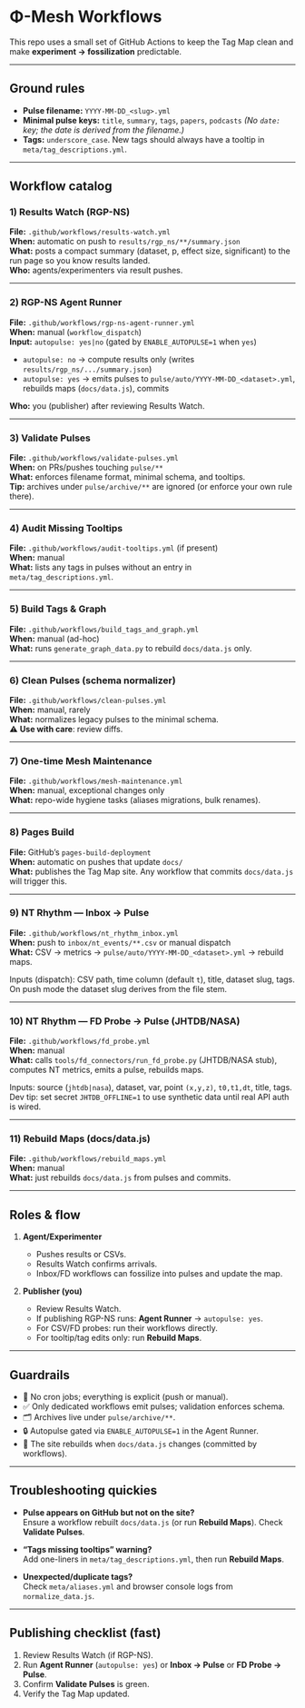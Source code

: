 # Φ-Mesh Workflows

This repo uses a small set of GitHub Actions to keep the Tag Map clean and make **experiment → fossilization** predictable.

---

## Ground rules

- **Pulse filename:** `YYYY-MM-DD_<slug>.yml`
- **Minimal pulse keys:** `title`, `summary`, `tags`, `papers`, `podcasts`
  *(No `date:` key; the date is derived from the filename.)*
- **Tags:** `underscore_case`. New tags should always have a tooltip in `meta/tag_descriptions.yml`.

---

## Workflow catalog

### 1) Results Watch (RGP-NS)
**File:** `.github/workflows/results-watch.yml`  
**When:** automatic on push to `results/rgp_ns/**/summary.json`  
**What:** posts a compact summary (dataset, p, effect size, significant) to the run page so you know results landed.  
**Who:** agents/experimenters via result pushes.

---

### 2) RGP-NS Agent Runner
**File:** `.github/workflows/rgp-ns-agent-runner.yml`  
**When:** manual (`workflow_dispatch`)  
**Input:** `autopulse: yes|no` (gated by `ENABLE_AUTOPULSE=1` when `yes`)

- `autopulse: no` → compute results only (writes `results/rgp_ns/.../summary.json`)
- `autopulse: yes` → emits pulses to `pulse/auto/YYYY-MM-DD_<dataset>.yml`, rebuilds maps (`docs/data.js`), commits

**Who:** you (publisher) after reviewing Results Watch.

---

### 3) Validate Pulses
**File:** `.github/workflows/validate-pulses.yml`  
**When:** on PRs/pushes touching `pulse/**`  
**What:** enforces filename format, minimal schema, and tooltips.  
**Tip:** archives under `pulse/archive/**` are ignored (or enforce your own rule there).

---

### 4) Audit Missing Tooltips
**File:** `.github/workflows/audit-tooltips.yml` (if present)  
**When:** manual  
**What:** lists any tags in pulses without an entry in `meta/tag_descriptions.yml`.

---

### 5) Build Tags & Graph
**File:** `.github/workflows/build_tags_and_graph.yml`  
**When:** manual (ad-hoc)  
**What:** runs `generate_graph_data.py` to rebuild `docs/data.js` only.

---

### 6) Clean Pulses (schema normalizer)
**File:** `.github/workflows/clean-pulses.yml`  
**When:** manual, rarely  
**What:** normalizes legacy pulses to the minimal schema.  
⚠️ **Use with care**: review diffs.

---

### 7) One-time Mesh Maintenance
**File:** `.github/workflows/mesh-maintenance.yml`  
**When:** manual, exceptional changes only  
**What:** repo-wide hygiene tasks (aliases migrations, bulk renames).

---

### 8) Pages Build
**File:** GitHub’s `pages-build-deployment`  
**When:** automatic on pushes that update `docs/`  
**What:** publishes the Tag Map site. Any workflow that commits `docs/data.js` will trigger this.

---

### 9) NT Rhythm — Inbox → Pulse
**File:** `.github/workflows/nt_rhythm_inbox.yml`  
**When:** push to `inbox/nt_events/**.csv` or manual dispatch  
**What:** CSV → metrics → `pulse/auto/YYYY-MM-DD_<dataset>.yml` → rebuild maps.

Inputs (dispatch): CSV path, time column (default `t`), title, dataset slug, tags.  
On push mode the dataset slug derives from the file stem.

---

### 10) NT Rhythm — FD Probe → Pulse (JHTDB/NASA)
**File:** `.github/workflows/fd_probe.yml`  
**When:** manual  
**What:** calls `tools/fd_connectors/run_fd_probe.py` (JHTDB/NASA stub), computes NT metrics, emits a pulse, rebuilds maps.

Inputs: source (`jhtdb|nasa`), dataset, var, point `(x,y,z)`, `t0,t1,dt`, title, tags.  
Dev tip: set secret `JHTDB_OFFLINE=1` to use synthetic data until real API auth is wired.

---

### 11) Rebuild Maps (docs/data.js)
**File:** `.github/workflows/rebuild_maps.yml`  
**When:** manual  
**What:** just rebuilds `docs/data.js` from pulses and commits.

---

## Roles & flow

1. **Agent/Experimenter**
   - Pushes results or CSVs.
   - Results Watch confirms arrivals.
   - Inbox/FD workflows can fossilize into pulses and update the map.

2. **Publisher (you)**
   - Review Results Watch.
   - If publishing RGP-NS runs: **Agent Runner** → `autopulse: yes`.
   - For CSV/FD probes: run their workflows directly.
   - For tooltip/tag edits only: run **Rebuild Maps**.

---

## Guardrails

- 🚫 No cron jobs; everything is explicit (push or manual).  
- ✅ Only dedicated workflows emit pulses; validation enforces schema.  
- 🗂 Archives live under `pulse/archive/**`.  
- 🔒 Autopulse gated via `ENABLE_AUTOPULSE=1` in the Agent Runner.  
- 📜 The site rebuilds when `docs/data.js` changes (committed by workflows).

---

## Troubleshooting quickies

- **Pulse appears on GitHub but not on the site?**  
  Ensure a workflow rebuilt `docs/data.js` (or run **Rebuild Maps**). Check **Validate Pulses**.

- **“Tags missing tooltips” warning?**  
  Add one-liners in `meta/tag_descriptions.yml`, then run **Rebuild Maps**.

- **Unexpected/duplicate tags?**  
  Check `meta/aliases.yml` and browser console logs from `normalize_data.js`.

---

## Publishing checklist (fast)

1. Review Results Watch (if RGP-NS).  
2. Run **Agent Runner** (`autopulse: yes`) or **Inbox → Pulse** or **FD Probe → Pulse**.  
3. Confirm **Validate Pulses** is green.  
4. Verify the Tag Map updated.
